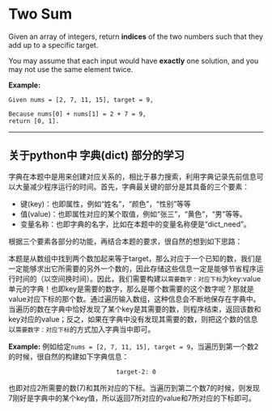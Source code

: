 # Two Sum #
Given an array of integers, return **indices** of the two numbers such that they add up to a specific target.

You may assume that each input would have **exactly** one solution, and you may not use the same element twice.

**Example:**
```
Given nums = [2, 7, 11, 15], target = 9,

Because nums[0] + nums[1] = 2 + 7 = 9,
return [0, 1].
```
---
## 关于python中 **字典(dict)** 部分的学习 ##
字典在本题中是用来创建对应关系的，相比于暴力搜索，利用字典记录先前信息可以大量减少程序运行的时间。首先，字典最关键的部分是其具备的三个要素：
- 键(key)：也即属性，例如“姓名”，“颜色”，“性别”等等
- 值(value)：也即属性对应的某个取值，例如“张三”，“黄色”，“男”等等。
- 变量名称：也即字典的名字，比如在本题中的变量名称便是“dict_need”。

根据三个要素各部分的功能，再结合本题的要求，很自然的想到如下思路：

本题是从数组中找到两个数加起来等于target，那么对应于一个已知的数，我们是一定能够求出它所需要的另外一个数的，因此存储这些信息一定是能够节省程序运行时间的（以空间换时间）。因此，我们需要构建以`需要数字：对应下标`为key:value单元的字典！也即key是需要的数字，那么是哪个数需要的这个数字呢？那就是value对应下标的那个数。通过遍历输入数组，这种信息会不断地保存在字典中。当遍历的数在字典中恰好发现了某个key是其需要的数，则程序结束，返回该数和key对应的value；反之，如果在字典中没有发现其需要的数，则把这个数的信息以`需要数字：对应下标`的方式加入字典当中即可。

**Example:**
例如给定`nums = [2, 7, 11, 15], target = 9`，当遍历到第一个数2的时候，很自然的构建如下字典信息：
<center>
  
```target-2: 0```

</center>

也即对应2所需要的数(7)和其所对应的下标。当遍历到第二个数7的时候，则发现7刚好是字典中的某个key值，所以返回7所对应的value和7所对应的下标即可。
